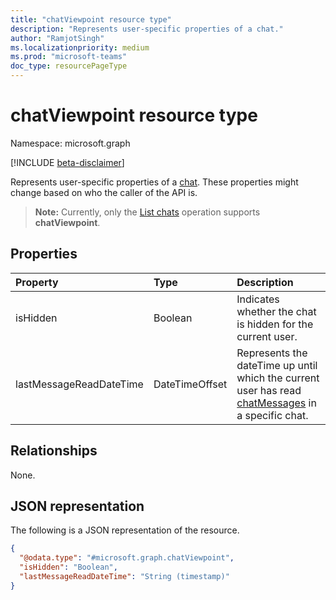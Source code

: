 ```yaml
---
title: "chatViewpoint resource type"
description: "Represents user-specific properties of a chat."
author: "RamjotSingh"
ms.localizationpriority: medium
ms.prod: "microsoft-teams"
doc_type: resourcePageType
---
```


# chatViewpoint resource type

Namespace: microsoft.graph

[!INCLUDE [beta-disclaimer](../../includes/beta-disclaimer.md)]

Represents user-specific properties of a [chat](../resources/chat.md). These properties might change based on who the caller of the API is.

> **Note:** Currently, only the [List chats](../api/chat-list.md) operation supports **chatViewpoint**.

## Properties
|Property|Type|Description|
|:---|:---|:---|
|isHidden|Boolean|Indicates whether the chat is hidden for the current user.|
|lastMessageReadDateTime|DateTimeOffset|Represents the dateTime up until which the current user has read [chatMessages](../resources/chatmessage.md) in a specific chat.|

## Relationships
None.

## JSON representation
The following is a JSON representation of the resource.
<!-- {
  "blockType": "resource",
  "@odata.type": "microsoft.graph.chatViewpoint"
}
-->
``` json
{
  "@odata.type": "#microsoft.graph.chatViewpoint",
  "isHidden": "Boolean",
  "lastMessageReadDateTime": "String (timestamp)"
}
```


